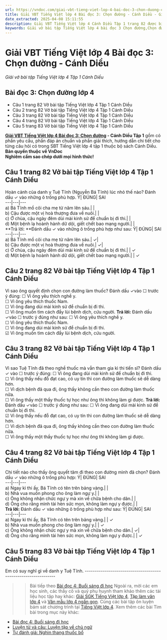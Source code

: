 ```yaml
---
url: https://vndoc.com/giai-vbt-tieng-viet-lop-4-bai-doc-3-chon-duong-canh-dieu-303619
title: Giải VBT Tiếng Việt lớp 4 Bài đọc 3: Chọn đường - Cánh Diều - Giải vở bài tập Tiếng Việt lớp 4 Tập 1 Cánh Diều - VnDoc.com
date_extracted: 2025-04-08 15:11:55
description: Giải VBT Tiếng Việt lớp 4 Cánh Diều Tập 1 trang 82 được biên soạn nhằm giúp các em HS đạt kết quả tốt trong quá trình làm bài tập và học tập môn Tiếng Việt lớp 4.
keywords: Giải vở bài tập Tiếng Việt lớp 4 bài đọc 3 Chọn đường,Chọn đường lớp 4,Bài đọc 3 Chọn đường lớp 4,Tập đọc Chọn đường lớp 4,Đọc Chọn đường lớp 4,giải bài Chọn đường lớp 4,tiếng việt lớp 4 Chọn đường,tiếng việt lớp 4,tiếng việt lớp 4 Cánh Diều,vở bài tập tiếng việt lớp 4,sách tiếng việt lớp 4,bài tập tiếng việt lớp 4,giải bài tập tiếng việt lớp 4,tiếng việt lớp 4 tập 1
---
```


# Giải VBT Tiếng Việt lớp 4 Bài đọc 3: Chọn đường - Cánh Diều
 _Giải vở bài tập Tiếng Việt lớp 4 Tập 1 Cánh Diều_
## Bài đọc 3: Chọn đường lớp 4
  * Câu 1 trang 82 Vở bài tập Tiếng Việt lớp 4 Tập 1 Cánh Diều
  * Câu 2 trang 82 Vở bài tập Tiếng Việt lớp 4 Tập 1 Cánh Diều
  * Câu 3 trang 82 Vở bài tập Tiếng Việt lớp 4 Tập 1 Cánh Diều
  * Câu 4 trang 82 Vở bài tập Tiếng Việt lớp 4 Tập 1 Cánh Diều
  * Câu 5 trang 83 Vở bài tập Tiếng Việt lớp 4 Tập 1 Cánh Diều

**[Giải VBT Tiếng Việt lớp 4 Bài đọc 3: Chọn đường](<https://vndoc.com/giai-vbt-tieng-viet-lop-4-bai-doc-3-chon-duong-canh-dieu-303619>) \- Cánh Diều Tập 1** gồm có phần yêu cầu, phần đáp án chuẩn và phần giải thích, hướng dẫn chi tiết cho từng câu hỏi có trong SBT Tiếng Việt lớp 4 tập 1 thuộc bộ  sách Cánh Diều.
**Bản quyền thuộc về VnDoc**   
**Nghiêm cấm sao chép dưới mọi hình thức\!**
## **Câu 1 trang 82 Vở bài tập Tiếng Việt lớp 4 Tập 1 Cánh Diều**
Hoàn cảnh của danh y Tuệ Tĩnh \(Nguyễn Bá Tĩnh\) lúc nhỏ thế nào? Đánh dấu ✓ vào những ô trống phù hợp.
Ý| ĐÚNG| SAI  
---|---|---  
a\) Bá Tĩnh mồ côi cha mẹ từ năm lên sáu.| |   
b\) Cậu được một vị hoà thượng đưa về nuôi.| |   
c\) Ở chùa, cậu ngày đêm dùi mài kinh sử để chuẩn bị đi thi.| |   
d\) Một bệnh lạ hoành hành dữ dội, giết chết bao mạng người.| |   
**Trả lời: **Đánh dấu ✓ vào những ô trống phù hợp như sau:
Ý| ĐÚNG| SAI  
---|---|---  
a\) Bá Tĩnh mồ côi cha mẹ từ năm lên sáu.| ✓|   
b\) Cậu được một vị hoà thượng đưa về nuôi.| ✓|   
c\) Ở chùa, cậu ngày đêm dùi mài kinh sử để chuẩn bị đi thi.| | ✓  
d\) Một bệnh lạ hoành hành dữ dội, giết chết bao mạng người.| | ✓  
## **Câu 2 trang 82 Vở bài tập Tiếng Việt lớp 4 Tập 1 Cánh Diều**
Vì sao ông quyết định chọn con đường làm thuốc? Đánh dấu ✓vào ☐ trước ý đúng:
☐ Vì ông yêu thích nghề y.  
☐ Vì ông yêu thích thuốc Nam.  
☐ Vì ông đang dùi mài kinh sử để chuẩn bị đi thi.   
☐ Vì ông muốn tìm cách đẩy lùi bệnh dịch, cứu người.
**Trả lời:** Đánh dấu ✓vào ☐ trước ý đúng như sau:
☐ Vì ông yêu thích nghề y.   
☐ Vì ông yêu thích thuốc Nam.   
☐ Vì ông đang dùi mài kinh sử để chuẩn bị đi thi.   
☑ Vì ông muốn tìm cách đẩy lùi bệnh dịch, cứu người. 
## **Câu 3 trang 82 Vở bài tập Tiếng Việt lớp 4 Tập 1 Cánh Diều**
Vì sao Tuệ Tĩnh đã theo nghề thuốc mà vẫn tham gia kì thi tiến sĩ? Đánh dấu ✓ vào ☐ trước ý đúng:
☐ Vì ông đang dùi mài kinh sử để chuẩn bị đi thi.  
☐ Vì ông thấy nếu đỗ đạt cao, có uy tín thì con đường làm thuốc sẽ dễ dàng hơn.  
☐ Vì dịch bệnh đã qua đi, ông thấy không cần theo con đường làm thuốc nữa.  
☐ Vì ông thấy một thầy thuốc tự học như ông thì không làm gì được.
**Trả lời:** Đánh dấu ✓vào ☐ trước ý đúng như sau:
☐ Vì ông đang dùi mài kinh sử để chuẩn bị đi thi.  
☑ Vì ông thấy nếu đỗ đạt cao, có uy tín thì con đường làm thuốc sẽ dễ dàng hơn.  
☐ Vì dịch bệnh đã qua đi, ông thấy không cần theo con đường làm thuốc nữa.  
☐ Vì ông thấy một thầy thuốc tự học như ông thì không làm gì được.
## **Câu 4 trang 82 Vở bài tập Tiếng Việt lớp 4 Tập 1 Cánh Diều**
Chi tiết nào cho thấy ông quyết tâm đi theo con đường mình đã chọn? Đánh dấu ✓ vào những ô trống phù hợp:
Ý| ĐÚNG| SAI  
---|---|---  
a\) Ngay kì thi ấy, Bá Tĩnh có tên trên bảng vàng.| |   
b\) Nhà vua muốn phong cho ông làm ngự y.| |   
c\) Ông không nhận chức ngự y mà xin về chữa bệnh cho dân.| |   
d\) Ông cho rằng mình tài hèn sức mọn, không làm ngự y được.| |   
**Trả lời:** Đánh dấu ✓ vào những ô trống phù hợp như sau:
Ý| ĐÚNG| SAI  
---|---|---  
a\) Ngay kì thi ấy, Bá Tĩnh có tên trên bảng vàng.| | ✓  
b\) Nhà vua muốn phong cho ông làm ngự y.| | ✓  
c\) Ông không nhận chức ngự y mà xin về chữa bệnh cho dân.| ✓|   
d\) Ông cho rằng mình tài hèn sức mọn, không làm ngự y được.| | ✓  
## **Câu 5 trang 83 Vở bài tập Tiếng Việt lớp 4 Tập 1 Cánh Diều**
Em có suy nghĩ gì về danh y Tuệ Tĩnh.
\---------------------------------------------------------------
>> Bài tiếp theo [Bài đọc 4: Buổi sáng đi học](<https://vndoc.com/giai-vbt-tieng-viet-lop-4-bai-doc-4-buoi-sang-di-hoc-canh-dieu-303621>)
Ngoài ra, mời các em học sinh, các thầy cô và quý phụ huynh tham khảo thêm các tài liệu học tập hay khác: [Giải SGK Tiếng Việt lớp 4](<https://vndoc.com/tieng-viet-lop4>), [Tập làm văn lớp 4](<https://vndoc.com/tap-lam-van-lop4>) và [Văn mẫu lớp 4 ngắn gọn](<https://vndoc.com/van-mieu-ta-lop4>). Cùng các bài tập ôn luyện bám sát chương trình tại [Tiếng Việt lớp 4](<https://vndoc.com/tieng-viet-lop4>).
Xem thêm các bài Tìm bài trong mục này khác:
  * [Bài đọc 4: Buổi sáng đi học](</giai-vbt-tieng-viet-lop-4-bai-doc-4-buoi-sang-di-hoc-canh-dieu-303621>)
  * [Luyện từ và câu: Luyện tập về chủ ngữ](</giai-vbt-tieng-viet-lop-4-luyen-tu-va-cau-luyen-tap-ve-chu-ngu-canh-dieu-303623>)
  * [Tự đánh giá: Nghìn thang thuốc bổ](</giai-vbt-tieng-viet-lop-4-tu-danh-gia-nghin-thang-thuoc-bo-canh-dieu-303626>)

